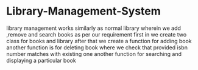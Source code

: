 # Library-Management-System
library management works similarly as normal library wherein we add ,remove and search books as per our requirement
first in we create two class for books and library
after that we create a function for adding book
another function is for deleting book where we check that provided  isbn number matches with existing one
another function for searching and displaying a particular book
